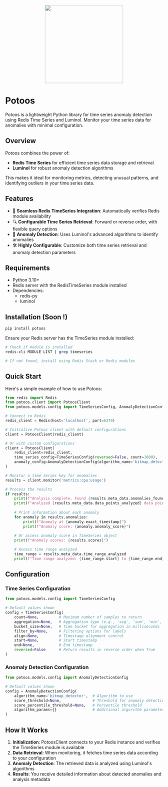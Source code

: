 <p align="center">
  <img src="https://github.com/user-attachments/assets/5fdf1783-27dd-407e-bba6-bb1c809c689c" width="250" height="250">
</p>

# Potoos

Potoos is a lightweight Python library for time series anomaly detection using Redis Time Series and Luminol. Monitor your time series data for anomalies with minimal configuration.

## Overview

Potoos combines the power of:
- **Redis Time Series** for efficient time series data storage and retrieval
- **Luminol** for robust anomaly detection algorithms

This makes it ideal for monitoring metrics, detecting unusual patterns, and identifying outliers in your time series data.

## Features

- 🔄 **Seamless Redis TimeSeries Integration**: Automatically verifies Redis module availability
- 🔍 **Configurable Time Series Retrieval**: Forward or reverse order, with flexible query options
- 🚨 **Anomaly Detection**: Uses Luminol's advanced algorithms to identify anomalies
- 🛠️ **Highly Configurable**: Customize both time series retrieval and anomaly detection parameters

## Requirements

- Python 3.10+
- Redis server with the RedisTimeSeries module installed
- Dependencies:
  - redis-py
  - luminol

## Installation (Soon !)

```bash
pip install potoos
```

Ensure your Redis server has the TimeSeries module installed:

```bash
# Check if module is installed
redis-cli MODULE LIST | grep timeseries

# If not found, install using Redis Stack or Redis modules
```

## Quick Start

Here's a simple example of how to use Potoos:

```python
from redis import Redis
from potoos.client import PotoosClient
from potoos.models.config import TimeSeriesConfig, AnomalyDetectionConfig

# Connect to Redis
redis_client = Redis(host='localhost', port=6379)

# Initialize Potoos client with default configurations
client = PotoosClient(redis_client)

# Or with custom configurations
client = PotoosClient(
    redis_client=redis_client,
    time_series_config=TimeSeriesConfig(reversed=False, count=1000),
    anomaly_config=AnomalyDetectionConfig(algorithm_name='bitmap_detector')
)

# Monitor a time series key for anomalies
results = client.monitor('metrics:cpu:usage')

# Process the results
if results:
    print(f"Analysis complete. Found {results.meta_data.anomalies_found} anomalies")
    print(f"Analyzed {results.meta_data.data_points_analyzed} data points")
    
    # Print information about each anomaly
    for anomaly in results.anomalies:
        print(f"Anomaly at {anomaly.exact_timestamp}")
        print(f"Anomaly score: {anomaly.anomaly_score}")
        
    # Or access anomaly score in TimeSeries object
    print(f"Anomaly scores: {results.scores}")

    # Access time range analyzed
    time_range = results.meta_data.time_range_analyzed
    print(f"Time range analyzed: {time_range.start} to {time_range.end}")
```

## Configuration

### Time Series Configuration

```python
from potoos.models.config import TimeSeriesConfig

# Default values shown
config = TimeSeriesConfig(
    count=None,         # Maximum number of samples to return
    aggregation=None,   # Aggregation type (e.g., 'avg', 'sum', 'min', 'max')
    bucket_size=None,   # Time bucket for aggregation in milliseconds
    filter_by=None,     # Filtering options for labels
    align=None,         # Timestamp alignment control
    start=None,         # Start timestamp
    end=None,           # End timestamp
    reversed=False      # Return results in reverse order when True
)
```

### Anomaly Detection Configuration

```python
from potoos.models.config import AnomalyDetectionConfig

# Default values shown
config = AnomalyDetectionConfig(
    algorithm_name='bitmap_detector',  # Algorithm to use
    score_threshold=None,              # Threshold for anomaly detection
    score_percentile_threshold=None,   # Percentile threshold
    algorithm_params={}                # Additional algorithm parameters
)
```

## How It Works

1. **Initialization**: PotoosClient connects to your Redis instance and verifies the TimeSeries module is available
2. **Data Retrieval**: When monitoring, it fetches time series data according to your configuration
3. **Anomaly Detection**: The retrieved data is analyzed using Luminol's algorithms
4. **Results**: You receive detailed information about detected anomalies and analysis metadata